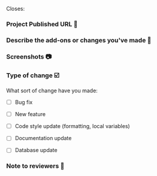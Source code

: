 <!-- Closes: #issue_number  -->
Closes: 

### Project Published URL 🔗
<!-- To approve your PR, You have to publish your project on Code A2Z - Project Blog website -->



### Describe the add-ons or changes you've made 📃



### Screenshots 📷
<!-- Must add the screenshot of the project or your changes for review your pr -->



<!--
Example how to mark a checkbox:-
- [x] My code follows the code style of this project.
-->

### Type of change ☑️
What sort of change have you made:

<!-- Please delete options that are not relevant. -->
- [ ] Bug fix 
- [ ] New feature 
- [ ] Code style update (formatting, local variables) 
- [ ] Documentation update 
- [ ] Database update 


### Note to reviewers 📄
<!-- Add notes to reviewers if applicable -->

